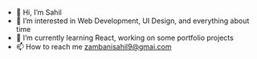 - 👋 Hi, I’m Sahil
- 👀 I’m interested in Web Development, UI Design, and everything about time
- 🌱 I’m currently learning React, working on some portfolio projects
- 📫 How to reach me zambanisahil9@gmai.com

<!---
sahil-develops/sahil-develops is a ✨ special ✨ repository because its `README.md` (this file) appears on your GitHub profile.
You can click the Preview link to take a look at your changes.
--->
